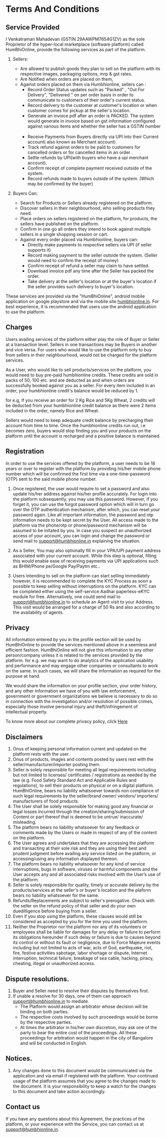 # Terms And Conditions
## Service Provided
I Venkatraman Mahadevan (GSTIN 29AAWPM7654G1ZV) as the sole Proprietor of the hyper-local marketplace (software platform) called HumBhiOnline, provide the following services as part of the platform.

1. Sellers:
	* Are allowed to publish goods they plan to sell on the platform with its respective images, packaging options, mrp & gst rates.
	* Are Notified when orders are placed on them,
	* Against orders placed on them via Humbhionline, sellers can : 
        * Record Order Status updates such as  "Packed" , "Out For Delivery", "Delivered " on per order basis in order to communicate to customers of their order's current status.
	    * Record delivery to the customer at customer's location or when customer comes for pickup at the seller's location.
	    * Generate an invoice pdf after an order is PACKED. The system would generate in invoice based on gst information configured against various items and whether the seller has a GSTIN number .
	    * Receive Payments from Buyers directly via UPI into their Current account( also known as Merchant account) 
	    * Track refund against orders to be paid to customers for cancelled orders or for cancelled items in an order . 
      * Settle refunds by UPI(with buyers who have a upi merchant account). 
      * Confirm receipt of complete payment received outside of the system. 
      * Record refunds made to buyers outside of the system. (Which may be confirmed by the buyer)


1. Buyers Can: 	
	* Search for Products or Sellers already registered on the platform.
	* Discover sellers in their neighbourhood, who selling products they need.
	* Place orders on sellers registered on the platform, for products, the sellers have published on the platform.
	* Confirm in one go all orders they intend to book against multiple sellers in a single shopping session or cart.
	* Against every order placed via Humbhionline, buyers can:
		* Directly make payments to respective sellers via UPI (if seller supports it) 
		* Record making payment to the seller outside the system. (Seller would need to confirm the receipt of money)
		* Confirm receipt of refund a seller may claim to have settled.
		* Download invoice pdf any time after the Seller has packed the order.
		* Take delivery at the seller's location or at the buyer's location if the seller provides such delivery to buyer's location.

These services are provided via the "HumBhiOnline", android mobile application on google playstore and  via the mobile site <a href="https://humbhionline.in">humbhionline.in</a>. For best experience, it is recommended that users use the android application to use the platform.


## Charges

Users availing services of the platform either play the role of Buyer or Seller at a transaction level. Sellers in one transactions may be Buyers in another and vice versa. For users who would like to use the platform only to buy from sellers in their neighbourhood, would not be charged for the platform services.

As a User, who would like to sell products/services on the platform, you would need to buy pre-paid humbhionline credits. These credits are sold in packs of 50, 100 etc. and are deducted as and when orders are successfully booked against you as a seller. For every item included in an order, your humbhionline credit's balance would be reduced by 1.

for e.g, If you receive an order for 2 Kg Rice and 5Kg Wheat, 2 credits will be deducted from your humbhionline credit balance as there were 2 items included in the order, namely Rice and Wheat. 


Sellers would need to keep adequate credit balance by precharging their account from time to time. Once the humbhionline credits run out, i.e becomes zero, buyers would stop finding you and your products on the platform until the account is recharged and a positive balance is maintained. 

## Registration
In order to use the services offered by the platform, a user needs to be 18 years or over to register with the platform by providing his/her mobile phone number which will be confirmed the first time via a one-time-password (OTP) sent to the said mobile phone number.

1. Once registered, the user would require to set a password and also update his/her address against his/her profile accurately. For login into the platform subsequently, you may use this password. However, if you forget it, you can use the forgot password option which will in turn go over the OTP authentication mechanism, after which, you can reset your password again. Like all important information, the password and otp information needs to be kept secret by the User. All access made to the platform via the phone/otp or phone/password mechanism will be assumed to be initated by you. In case you suspect an unauthorized access of your account, you can login and change the password or send mail to <a href="mailto:support@humbhionline">support@humbhionline.in</a> explaining the situation.

1. As a Seller, You may also optionally fill in your VPA/UPI payment address associated with your current account. While this step is optional, filling this would enable ease of receiving payments via UPI applications such as BHIM/Phone pe/Google Pay/Paytm etc.. 

1. Users intending to sell on the platform can start selling immediately however, it is recommended to complete the KYC Process as soon a possible to keep selling without interruptions on the platform. KYC can be completed either using the self-service Aadhar paperless-eKYC module for free. Alternatively, one could send mail to <a href="mailto:support@humbhionline">support@humbhionline.in</a> to schedule an Agent visit to your Address. This visit would be arranged for a charge of 50 Rs and also according to the availability of agents.


## Privacy
All information entered by you in the profile section will be used by HumBhiOnline to provide the services mentioned above in a seemless and efficient fashion. HumBhiOnline will not give this information to any other person/company unless it is related to the services provided by the platform. for e.g. we may want to do analytics of the application usability and performance and may engage other companies or consultants to work on the same. In such cases, we will share the information as required for the purpose at hand.

We would share the information on your profile section, your order history, and any other information we have of you with law enforcement, government or government organizations we believe is necessary to do so in connection with the investigation and/or resolution of possible crimes, especially those involve personal injury and theft/infringement of intellectual property.

To know more about our complete privacy policy, click [Here](/privacy)

## Disclaimers

1. Onus of keeping personal information current and updated on the platform rests with the user.
1. Onus of products, images and contents posted by users rest with the seller/manufacturer/importer posting them.
1. Seller is solely responsible for meeting all legal requirements including but not limited to licenses/ certificates / registrations as needed by the law (e.g. Food Safety Standard Act and Applicable Rules and regulations), to sell their products on physical or on a digital platform. HumBhiOnline, bears no liability whatsoever towards non compliance of such legal requirements by the seller/brand owner/ vendors/ importers/ manufacturers of food products.  
1. The User shall be solely responsible for making good any financial or legal losses incurred through the creation/sharing/submission of Content or part thereof that is deemed to be untrue/ inaccurate/ misleading.
1. The platform bears no liability whatsoever for any feedback or comments made by the Users or made in respect of any of the content on the platform.
1. The User agrees and undertakes that they are accessing the platform and transacting at their sole risk and they are using their best and prudent judgment before availing any service listed on the platform, or accessing/using any information displayed thereon.  
1. The platform bears no liability whatsoever for any kind of service interruptions, bugs in software, viruses or harmful components and the User accepts any and all associated risks involved with the User’s use of the platform.
1. Seller is solely responsible for quality, timely or accurate delivery by the products/services at the seller's or buyer's location and the plaform bears no liability whatsoever for the same. 
1. Refunds/Replacements are subject to seller's prerogative. Check with the seller on the refund policy of that seller and do your own duedilligence before buying from a seller.
1. Even if you stop using the platform, these clauses would still be considered as accepted by you for the time you used the platform.
1. Neither the Proprietor nor the platform nor any of its volunteers or employees shall be liable for damages for any delay or failure to perform its obligations hereunder if such delay or failure is due to causes beyond its control or without its fault or negligence, due to Force Majeure events including but not limited to acts of war, acts of God, earthquake, riot, fire, festive activities sabotage, labor shortage or dispute, Internet interruption, technical failure, breakage of sea cable, hacking, piracy, cheating, illegal or unauthorized access.


## Dispute resolutions.
1. Buyer and Seller need to resolve their disputes by themselves first.
1. If unable a resolve for 30 days, one of them can approach <a href="mailto:support@humbhionline">support@humbhionline.in</a> to mediate.
	* The Platform would  assign an arbitrator whose decision will be binding on both parties.
	* The respective costs involved by such proceedings would be borne by the respective parties.
	* At times the arbitrator in his/her own discretion, may ask one of the party to bear the entire cost of the proceedings.
	 All these proceedings for arbitration would happen in the city of Bangalore and will be conducted in English.


## Notices.
1. Any changes done to this document would be communicated via the application and via email if registered with the platform. Your continued usage of the platform assumes that you agree to the changes made to the document. It is your responsibility to keep a watch for the changes to this document and take action  accordingly.

## Contact us
 If you have any questions about this Agreement, the practices of the platform, or your experience with the Service, you can contact us at <a href="mailto:support@humbhionline">support@humbhionline.in</a>.
